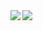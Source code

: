<img align="left" src="https://github-readme-stats.vercel.app/api?username=Hashibutogarasu&count_private=true&show_icons=true"/>
<img align="left" src="https://github-readme-stats.vercel.app/api/top-langs/?username=Hashibutogarasu"/>
